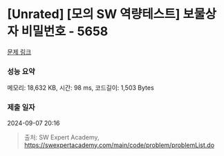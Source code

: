 # [Unrated] [모의 SW 역량테스트] 보물상자 비밀번호 - 5658 

[문제 링크](https://swexpertacademy.com/main/code/problem/problemDetail.do?contestProbId=AWXRUN9KfZ8DFAUo) 

### 성능 요약

메모리: 18,632 KB, 시간: 98 ms, 코드길이: 1,503 Bytes

### 제출 일자

2024-09-07 20:16



> 출처: SW Expert Academy, https://swexpertacademy.com/main/code/problem/problemList.do